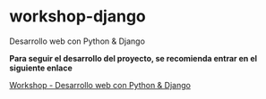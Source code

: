 # workshop-django
Desarrollo web con Python &amp; Django

**Para seguir el desarrollo del proyecto, se recomienda entrar en el siguiente enlace**

[Workshop - Desarrollo web con Python & Django](https://github.com/Gohanckz/workshop-django/issues?q=is%3Aissue+is%3Aopen+sort%3Acreated-asc)
